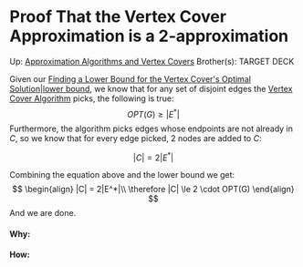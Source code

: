 # Proof That the Vertex Cover Approximation is a 2-approximation

Up: [Approximation Algorithms and Vertex Covers](approximation_algorithms_and_vertex_covers)
Brother(s):
TARGET DECK

Given our [Finding a Lower Bound for the Vertex Cover's Optimal Solution|lower bound](finding_a_lower_bound_for_the_vertex_cover's_optimal_solution|lower_bound), we know that for any set of disjoint edges the [Vertex Cover Algorithm](vertex_cover_algorithm) picks, the following is true:
$$ OPT(G) \ge |E^*| $$
Furthermore, the algorithm picks edges whose endpoints are not already in $C$, so we know that for every edge picked, 2 nodes are added to $C$:

$$|C| = 2|E^*|$$

Combining the equation above and the lower bound we get:
$$ \begin{align} |C| = 2|E^*|\\ \therefore |C| \le 2 \cdot OPT(G) \end{align} $$
And we are done.
































#### Why:
#### How:









